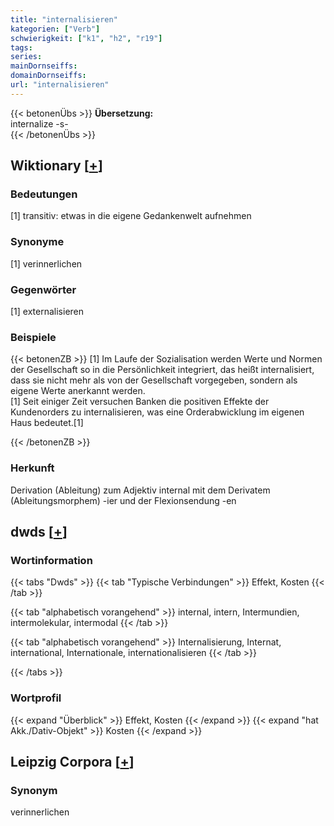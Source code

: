 ```yaml
---
title: "internalisieren"
kategorien: ["Verb"]
schwierigkeit: ["k1", "h2", "r19"]
tags:
series:
mainDornseiffs:
domainDornseiffs:
url: "internalisieren"
---
```


{{< betonenÜbs >}}
**Übersetzung:**  
internalize -s-  
{{< /betonenÜbs >}}

## Wiktionary [[+](https://de.wiktionary.org/wiki/internalisieren)]

### Bedeutungen
[1] transitiv: etwas in die eigene Gedankenwelt aufnehmen  

### Synonyme
[1] verinnerlichen  

### Gegenwörter
[1] externalisieren  

### Beispiele
{{< betonenZB >}}
[1] Im Laufe der Sozialisation werden Werte und Normen der Gesellschaft so in die Persönlichkeit integriert, das heißt internalisiert, dass sie nicht mehr als von der Gesellschaft vorgegeben, sondern als eigene Werte anerkannt werden.  
[1] Seit einiger Zeit versuchen Banken die positiven Effekte der Kundenorders zu internalisieren, was eine Orderabwicklung im eigenen Haus bedeutet.[1]  

{{< /betonenZB >}}
### Herkunft
Derivation (Ableitung) zum Adjektiv internal mit dem Derivatem (Ableitungsmorphem) -ier und der Flexionsendung -en  



## dwds [[+](https://www.dwds.de/wb/internalisieren)]

### Wortinformation
{{< tabs "Dwds" >}}
{{< tab "Typische Verbindungen" >}}
Effekt, Kosten
{{< /tab >}}

{{< tab "alphabetisch vorangehend" >}}
internal, intern, Intermundien, intermolekular, intermodal
{{< /tab >}}

{{< tab "alphabetisch vorangehend" >}}
Internalisierung, Internat, international, Internationale, internationalisieren
{{< /tab >}}

{{< /tabs >}}

### Wortprofil
{{< expand "Überblick" >}} Effekt, Kosten {{< /expand >}}
{{< expand "hat Akk./Dativ-Objekt" >}} Kosten {{< /expand >}}

## Leipzig Corpora [[+](https://corpora.uni-leipzig.de/en/res?word=internalisieren&corpusId=deu_newscrawl-public_2018)]


### Synonym
verinnerlichen

